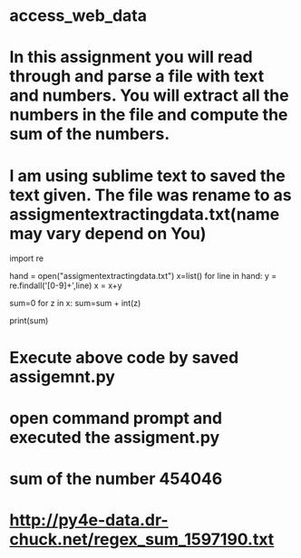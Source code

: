 # access_web_data
# In this assignment you will read through and parse a file with text and numbers. You will extract all the numbers in the file and compute the sum of the numbers.
# I am using sublime text to saved the text given. The file was rename to as assigmentextractingdata.txt(name may vary depend on You)

import re

hand = open("assigmentextractingdata.txt")
x=list()
for line in hand:
	y = re.findall('[0-9]+',line)
	x = x+y

sum=0
for z in x:
	sum=sum + int(z)

print(sum)

# Execute above code by saved assigemnt.py
# open command prompt and executed the assigment.py
# sum of the number 454046
# http://py4e-data.dr-chuck.net/regex_sum_1597190.txt
